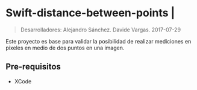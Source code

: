 # Swift-distance-between-points | 
> Desarrolladores:
> Alejandro Sánchez.
> Davide Vargas.
2017-07-29 

Este proyecto es base para validar la posibilidad de realizar mediciones en pixeles en medio de dos puntos en una imagen.

## Pre-requisitos

- XCode
